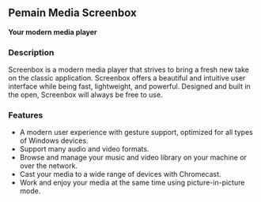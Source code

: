 <!-- Markdown version of store listing for localization. -->
<!-- Feel free to adapt or modify key points if necessary. -->
## Pemain Media Screenbox

**Your modern media player**

### Description

Screenbox is a modern media player that strives to bring a fresh new take on the classic application. Screenbox offers a beautiful and intuitive user interface while being fast, lightweight, and powerful. Designed and built in the open, Screenbox will always be free to use.

### Features

- A modern user experience with gesture support, optimized for all types of Windows devices.
- Support many audio and video formats.
- Browse and manage your music and video library on your machine or over the network.
- Cast your media to a wide range of devices with Chromecast.
- Work and enjoy your media at the same time using picture-in-picture mode.
